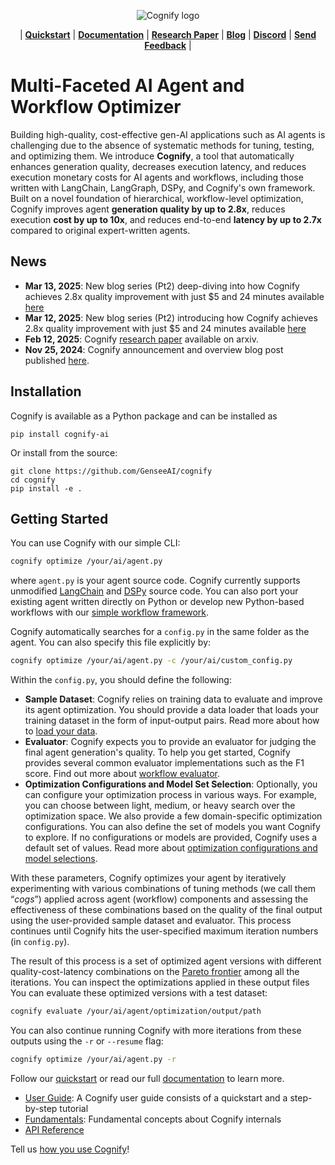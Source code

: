 <p align="center">
    <img src="https://github.com/GenseeAI/cognify/blob/main/cognify.jpg?raw=true" alt="Cognify logo">
</p>

<p align="center">
| <a href="https://cognify-ai.readthedocs.io/en/latest/user_guide/quickstart.html"><b>Quickstart</b></a> | <a href="https://cognify-ai.readthedocs.io/en/latest/index.html"><b>Documentation</b></a> | <a href="https://arxiv.org/abs/2502.08056"><b>Research Paper</b></a> | <a href="https://www.gensee.ai/blog"><b>Blog</b></a> | <a href="https://discord.gg/8TSFeZA3V6"><b>Discord</b></a> | <a href="https://forms.gle/Be3MD3pGPpZaUmrVA"><b>Send Feedback</b></a> | 
</p>

# Multi-Faceted AI Agent and Workflow Optimizer

Building high-quality, cost-effective gen-AI applications such as AI agents is challenging due to the absence of systematic methods for tuning, testing, and optimizing them. 
We introduce **Cognify**, a tool that automatically enhances generation quality, decreases execution latency, and reduces execution monetary costs for AI agents and workflows, including those written with LangChain, LangGraph, DSPy, and Cognify's own framework. 
Built on a novel foundation of hierarchical, workflow-level optimization, Cognify improves agent **generation quality by up to 2.8x**, reduces execution **cost
by up to 10x**, and reduces end-to-end **latency by up to 2.7x** compared to original expert-written agents. 

## News

- <b>Mar 13, 2025</b>: New blog series (Pt2) deep-diving into how Cognify achieves 2.8x quality improvement with just $5 and 24 minutes available [here](https://www.gensee.ai/post/auto-tuning-with-cognify-the-secret-to-boosting-your-gen-ai-workflow-quality-by-2-8-times-with-5-i-1)
- <b>Mar 12, 2025</b>: New blog series (Pt2) introducing how Cognify achieves 2.8x quality improvement with just $5 and 24 minutes available [here](https://www.gensee.ai/post/auto-tuning-with-cognify-the-secret-to-boosting-your-gen-ai-workflow-quality-by-2-8-times-with-5-i)
- <b>Feb 12, 2025</b>: Cognify [research paper](https://arxiv.org/abs/2502.08056) available on arxiv.
- <b>Nov 25, 2024</b>: Cognify announcement and overview blog post published [here](https://mlsys.wuklab.io/posts/cognify/).

## Installation

Cognify is available as a Python package and can be installed as
```
pip install cognify-ai
```

Or install from the source:
```
git clone https://github.com/GenseeAI/cognify
cd cognify
pip install -e .
```

## Getting Started

You can use Cognify with our simple CLI:
```bash
cognify optimize /your/ai/agent.py   
```
where `agent.py` is your agent source code. Cognify currently supports unmodified [LangChain](https://github.com/langchain-ai/langchain) and [DSPy](https://github.com/stanfordnlp/dspy) source code. You can also port your existing agent written directly on Python or develop new Python-based workflows with our [simple workflow framework](https://cognify-ai.readthedocs.io/en/latest/user_guide/tutorials/interface/program.html).

Cognify automatically searches for a `config.py` in the same folder as the agent. You can also specify this file explicitly by:
```bash
cognify optimize /your/ai/agent.py -c /your/ai/custom_config.py
```

Within the `config.py`, you should define the following:

- **Sample Dataset**: Cognify relies on training data to evaluate and improve its agent optimization. You should provide a data loader that loads your training dataset in the form of input-output pairs. Read more about how to [load your data](https://cognify-ai.readthedocs.io/en/latest/user_guide/tutorials/dataloader.html).
- **Evaluator**: Cognify expects you to provide an evaluator for judging the final agent generation's quality. To help you get started, Cognify provides several common evaluator implementations such as the F1 score. Find out more about [workflow evaluator](https://cognify-ai.readthedocs.io/en/latest/user_guide/tutorials/evaluator.html).
- **Optimization Configurations and Model Set Selection**: Optionally, you can configure your optimization process in various ways. For example, you can choose between light, medium, or heavy search over the optimization space. We also provide a few domain-specific optimization configurations. You can also define the set of models you want Cognify to explore. If no configurations or models are provided, Cognify uses a default set of values. Read more about [optimization configurations and model selections](https://cognify-ai.readthedocs.io/en/latest/user_guide/tutorials/optimizer.html).

With these parameters, Cognify optimizes your agent by iteratively experimenting with various combinations of tuning methods (we call them “*cogs*”) applied across agent (workflow) components and assessing the effectiveness of these combinations based on the quality of the final output using the user-provided sample dataset and evaluator. This process continues until Cognify hits the user-specified maximum iteration numbers (in `config.py`).

The result of this process is a set of optimized agent versions with different quality-cost-latency combinations on the [Pareto frontier](https://en.wikipedia.org/wiki/Pareto_front) among all the iterations.
You can inspect the optimizations applied in these output files 
You can evaluate these optimized versions with a test dataset:

```bash
cognify evaluate /your/ai/agent/optimization/output/path
```

You can also continue running Cognify with more iterations from these outputs using the `-r` or `--resume` flag:

```bash
cognify optimize /your/ai/agent.py -r
```

Follow our [quickstart](https://cognify-ai.readthedocs.io/en/latest/user_guide/quickstart.html) or read our full [documentation](https://cognify-ai.readthedocs.io/en/latest/) to learn more.

- [User Guide](https://cognify-ai.readthedocs.io/en/latest/user_guide/): A Cognify user guide consists of a quickstart and a step-by-step tutorial
- [Fundamentals](https://cognify-ai.readthedocs.io/en/latest/fundamentals/): Fundamental concepts about Cognify internals
- [API Reference](https://cognify-ai.readthedocs.io/en/latest/api_ref/modules.html)

Tell us [how you use Cognify](https://forms.gle/Be3MD3pGPpZaUmrVA)!
